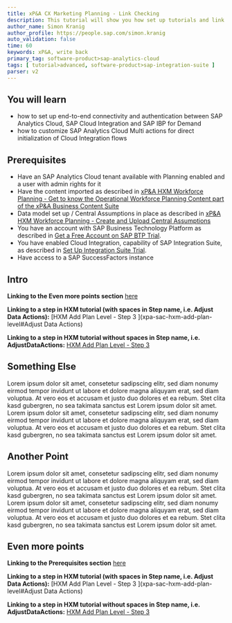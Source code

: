 ```yaml
---
title: xP&A CX Marketing Planning - Link Checking
description: This tutorial will show you how set up tutorials and link between them
author_name: Simon Kranig
author_profile: https://people.sap.com/simon.kranig  
auto_validation: false
time: 60
keywords: xP&A, write back
primary_tag: software-product>sap-analytics-cloud
tags: [ tutorial>advanced, software-product>sap-integration-suite ]
parser: v2
---
```


## You will learn

- how to set up end-to-end connectivity and authentication between SAP Analytics Cloud, SAP Cloud Integration and SAP IBP for Demand
- how to customize SAP Analytics Cloud Multi actions for direct initialization of Cloud Integration flows 


## Prerequisites
* Have an SAP Analytics Cloud tenant available with Planning enabled and a user with admin rights for it
* Have the content imported as described in [xP&A HXM Workforce Planning - Get to know the Operational Workforce Planning Content part of the xP&A Business Content Suite](xpa-sac-hxm-workforceplanning-gettoknow)
* Data model set up / Central Assumptions in place as described in [xP&A HXM Workforce Planning - Create and Upload Central Assumptions](xpa-sac-hxm-maintain-central-assumptions)
* You have an account with SAP Business Technology Platform as described in [Get a Free Account on SAP BTP Trial](hcp-create-trial-account).
* You have enabled Cloud Integration, capability of SAP Integration Suite, as described in [Set Up Integration Suite Trial](cp-starter-isuite-onboard-subscribe).
* Have access to a SAP SuccessFactors instance

## Intro


**Linking to the Even more points section** [here](#even-more-points)

**Linking to a step in HXM tutorial (with spaces in Step name, i.e. Adjust Data Actions):**  [HXM Add Plan Level - Step 3 ](xpa-sac-hxm-add-plan-level#Adjust Data Actions)

**Linking to a step in HXM tutorial without spaces in Step name, i.e. AdjustDataActions:**  [HXM Add Plan Level - Step 3 ](xpa-sac-hxm-add-plan-level#adjust-data-actions)


## Something Else

Lorem ipsum dolor sit amet, consetetur sadipscing elitr, sed diam nonumy eirmod tempor invidunt ut labore et dolore magna aliquyam erat, sed diam voluptua. At vero eos et accusam et justo duo dolores et ea rebum. Stet clita kasd gubergren, no sea takimata sanctus est Lorem ipsum dolor sit amet. Lorem ipsum dolor sit amet, consetetur sadipscing elitr, sed diam nonumy eirmod tempor invidunt ut labore et dolore magna aliquyam erat, sed diam voluptua. At vero eos et accusam et justo duo dolores et ea rebum. Stet clita kasd gubergren, no sea takimata sanctus est Lorem ipsum dolor sit amet.


## Another Point


Lorem ipsum dolor sit amet, consetetur sadipscing elitr, sed diam nonumy eirmod tempor invidunt ut labore et dolore magna aliquyam erat, sed diam voluptua. At vero eos et accusam et justo duo dolores et ea rebum. Stet clita kasd gubergren, no sea takimata sanctus est Lorem ipsum dolor sit amet. Lorem ipsum dolor sit amet, consetetur sadipscing elitr, sed diam nonumy eirmod tempor invidunt ut labore et dolore magna aliquyam erat, sed diam voluptua. At vero eos et accusam et justo duo dolores et ea rebum. Stet clita kasd gubergren, no sea takimata sanctus est Lorem ipsum dolor sit amet.

## Even more points


**Linking to the Prerequisites section** [here](#prerequisites)

**Linking to a step in HXM tutorial (with spaces in Step name, i.e. Adjust Data Actions):**  [HXM Add Plan Level - Step 3 ](xpa-sac-hxm-add-plan-level#Adjust Data Actions)

**Linking to a step in HXM tutorial without spaces in Step name, i.e. AdjustDataActions:**  [HXM Add Plan Level - Step 3 ](xpa-sac-hxm-add-plan-level#adjust-data-actions)


